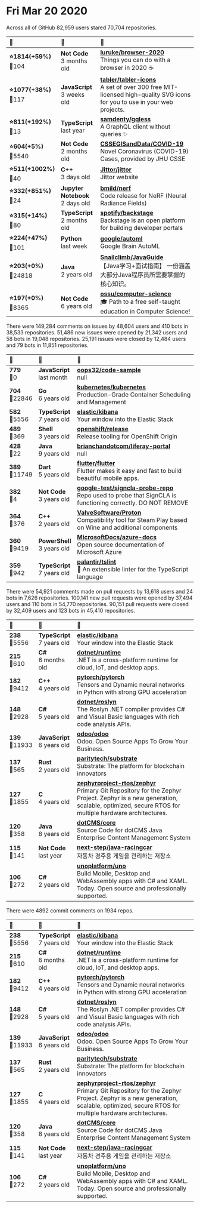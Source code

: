 # Fri Mar 20 2020

Across all of GitHub 82,959 users stared 
70,704 repositories. 

| :page_with_curl: | :calendar: | :page_with_curl: |
| :--- | :--- | :--- |
| **:star:1814(+59%)**<br>:twisted_rightwards_arrows:104 | **Not Code**<br>3 months old | **[luruke/browser-2020](https://github.com/luruke/browser-2020)**<br>Things you can do with a browser in 2020 ☕️ |
| **:star:1077(+38%)**<br>:twisted_rightwards_arrows:117 | **JavaScript**<br>3 weeks old | **[tabler/tabler-icons](https://github.com/tabler/tabler-icons)**<br>A set of over 300 free MIT-licensed high-quality SVG icons for you to use in your web projects. |
| **:star:811(+192%)**<br>:twisted_rightwards_arrows:13 | **TypeScript**<br>last year | **[samdenty/gqless](https://github.com/samdenty/gqless)**<br>A GraphQL client without queries ✨ |
| **:star:604(+5%)**<br>:twisted_rightwards_arrows:5540 | **Not Code**<br>2 months old | **[CSSEGISandData/COVID-19](https://github.com/CSSEGISandData/COVID-19)**<br>Novel Coronavirus (COVID-19) Cases, provided by JHU CSSE |
| **:star:511(+1002%)**<br>:twisted_rightwards_arrows:40 | **C++**<br>3 days old | **[Jittor/jittor](https://github.com/Jittor/jittor)**<br>Jittor website |
| **:star:332(+851%)**<br>:twisted_rightwards_arrows:24 | **Jupyter Notebook**<br>2 days old | **[bmild/nerf](https://github.com/bmild/nerf)**<br>Code release for NeRF (Neural Radiance Fields) |
| **:star:315(+14%)**<br>:twisted_rightwards_arrows:80 | **TypeScript**<br>2 months old | **[spotify/backstage](https://github.com/spotify/backstage)**<br>Backstage is an open platform for building developer portals |
| **:star:224(+47%)**<br>:twisted_rightwards_arrows:101 | **Python**<br>last week | **[google/automl](https://github.com/google/automl)**<br>Google Brain AutoML |
| **:star:203(+0%)**<br>:twisted_rightwards_arrows:24818 | **Java**<br>2 years old | **[Snailclimb/JavaGuide](https://github.com/Snailclimb/JavaGuide)**<br>【Java学习+面试指南】 一份涵盖大部分Java程序员所需要掌握的核心知识。 |
| **:star:197(+0%)**<br>:twisted_rightwards_arrows:8365 | **Not Code**<br>6 years old | **[ossu/computer-science](https://github.com/ossu/computer-science)**<br>:mortar_board: Path to a free self-taught education in Computer Science! |

There were 149,284 comments on issues by 48,604 users and 410 bots in 38,533 repositories.
51,486 new issues were opened by 21,342 users and 58 bots in 19,048 repositories.
25,191 issues were closed by 12,484 users and 79 bots in 11,851 repositories.

| :speech_balloon: | :calendar: | :page_with_curl: |
| :--- | :--- | :--- |
| **779**<br>:twisted_rightwards_arrows:0 | **JavaScript**<br>last month | **[oops32/code-sample](https://github.com/oops32/code-sample)**<br>null |
| **704**<br>:twisted_rightwards_arrows:22846 | **Go**<br>6 years old | **[kubernetes/kubernetes](https://github.com/kubernetes/kubernetes)**<br>Production-Grade Container Scheduling and Management |
| **582**<br>:twisted_rightwards_arrows:5556 | **TypeScript**<br>7 years old | **[elastic/kibana](https://github.com/elastic/kibana)**<br>Your window into the Elastic Stack |
| **489**<br>:twisted_rightwards_arrows:369 | **Shell**<br>3 years old | **[openshift/release](https://github.com/openshift/release)**<br>Release tooling for OpenShift Origin |
| **428**<br>:twisted_rightwards_arrows:22 | **Java**<br>9 years old | **[brianchandotcom/liferay-portal](https://github.com/brianchandotcom/liferay-portal)**<br>null |
| **389**<br>:twisted_rightwards_arrows:11749 | **Dart**<br>5 years old | **[flutter/flutter](https://github.com/flutter/flutter)**<br>Flutter makes it easy and fast to build beautiful mobile apps. |
| **382**<br>:twisted_rightwards_arrows:4 | **Not Code**<br>3 years old | **[google-test/signcla-probe-repo](https://github.com/google-test/signcla-probe-repo)**<br>Repo used to probe that SignCLA is functioning correctly.  DO NOT REMOVE |
| **364**<br>:twisted_rightwards_arrows:376 | **C++**<br>2 years old | **[ValveSoftware/Proton](https://github.com/ValveSoftware/Proton)**<br>Compatibility tool for Steam Play based on Wine and additional components |
| **360**<br>:twisted_rightwards_arrows:9419 | **PowerShell**<br>3 years old | **[MicrosoftDocs/azure-docs](https://github.com/MicrosoftDocs/azure-docs)**<br>Open source documentation of Microsoft Azure |
| **359**<br>:twisted_rightwards_arrows:942 | **TypeScript**<br>7 years old | **[palantir/tslint](https://github.com/palantir/tslint)**<br>:vertical_traffic_light: An extensible linter for the TypeScript language |

There were 54,921 comments made on pull requests by 13,618 users and 24 bots in 7,626 repositories.
100,141 new pull requests were opened by 37,494 users and 110 bots in 54,770 repositories.
90,151 pull requests were closed by 32,409 users and 123 bots in 45,410 repositories.

| :speech_balloon: | :calendar: | :page_with_curl: |
| :--- | :--- | :--- |
| **238**<br>:twisted_rightwards_arrows:5556 | **TypeScript**<br>7 years old | **[elastic/kibana](https://github.com/elastic/kibana)**<br>Your window into the Elastic Stack |
| **215**<br>:twisted_rightwards_arrows:610 | **C#**<br>6 months old | **[dotnet/runtime](https://github.com/dotnet/runtime)**<br>.NET is a cross-platform runtime for cloud, IoT, and desktop apps. |
| **182**<br>:twisted_rightwards_arrows:9412 | **C++**<br>4 years old | **[pytorch/pytorch](https://github.com/pytorch/pytorch)**<br>Tensors and Dynamic neural networks in Python with strong GPU acceleration |
| **148**<br>:twisted_rightwards_arrows:2928 | **C#**<br>5 years old | **[dotnet/roslyn](https://github.com/dotnet/roslyn)**<br>The Roslyn .NET compiler provides C# and Visual Basic languages with rich code analysis APIs. |
| **139**<br>:twisted_rightwards_arrows:11933 | **JavaScript**<br>6 years old | **[odoo/odoo](https://github.com/odoo/odoo)**<br>Odoo. Open Source Apps To Grow Your Business. |
| **137**<br>:twisted_rightwards_arrows:565 | **Rust**<br>2 years old | **[paritytech/substrate](https://github.com/paritytech/substrate)**<br>Substrate: The platform for blockchain innovators |
| **127**<br>:twisted_rightwards_arrows:1855 | **C**<br>4 years old | **[zephyrproject-rtos/zephyr](https://github.com/zephyrproject-rtos/zephyr)**<br>Primary Git Repository for the Zephyr Project. Zephyr is a new generation, scalable, optimized, secure RTOS for multiple hardware architectures. |
| **120**<br>:twisted_rightwards_arrows:358 | **Java**<br>8 years old | **[dotCMS/core](https://github.com/dotCMS/core)**<br>Source Code for dotCMS Java Enterprise Content Management System |
| **115**<br>:twisted_rightwards_arrows:141 | **Not Code**<br>last year | **[next-step/java-racingcar](https://github.com/next-step/java-racingcar)**<br>자동차 경주용 게임을 관리하는 저장소 |
| **106**<br>:twisted_rightwards_arrows:272 | **C#**<br>2 years old | **[unoplatform/uno](https://github.com/unoplatform/uno)**<br>Build Mobile, Desktop and WebAssembly apps with C# and XAML. Today. Open source and professionally supported. |

There were 4892 commit comments on 1934 repos.

| :speech_balloon: | :calendar: | :page_with_curl: |
| :--- | :--- | :--- |
| **238**<br>:twisted_rightwards_arrows:5556 | **TypeScript**<br>7 years old | **[elastic/kibana](https://github.com/elastic/kibana)**<br>Your window into the Elastic Stack |
| **215**<br>:twisted_rightwards_arrows:610 | **C#**<br>6 months old | **[dotnet/runtime](https://github.com/dotnet/runtime)**<br>.NET is a cross-platform runtime for cloud, IoT, and desktop apps. |
| **182**<br>:twisted_rightwards_arrows:9412 | **C++**<br>4 years old | **[pytorch/pytorch](https://github.com/pytorch/pytorch)**<br>Tensors and Dynamic neural networks in Python with strong GPU acceleration |
| **148**<br>:twisted_rightwards_arrows:2928 | **C#**<br>5 years old | **[dotnet/roslyn](https://github.com/dotnet/roslyn)**<br>The Roslyn .NET compiler provides C# and Visual Basic languages with rich code analysis APIs. |
| **139**<br>:twisted_rightwards_arrows:11933 | **JavaScript**<br>6 years old | **[odoo/odoo](https://github.com/odoo/odoo)**<br>Odoo. Open Source Apps To Grow Your Business. |
| **137**<br>:twisted_rightwards_arrows:565 | **Rust**<br>2 years old | **[paritytech/substrate](https://github.com/paritytech/substrate)**<br>Substrate: The platform for blockchain innovators |
| **127**<br>:twisted_rightwards_arrows:1855 | **C**<br>4 years old | **[zephyrproject-rtos/zephyr](https://github.com/zephyrproject-rtos/zephyr)**<br>Primary Git Repository for the Zephyr Project. Zephyr is a new generation, scalable, optimized, secure RTOS for multiple hardware architectures. |
| **120**<br>:twisted_rightwards_arrows:358 | **Java**<br>8 years old | **[dotCMS/core](https://github.com/dotCMS/core)**<br>Source Code for dotCMS Java Enterprise Content Management System |
| **115**<br>:twisted_rightwards_arrows:141 | **Not Code**<br>last year | **[next-step/java-racingcar](https://github.com/next-step/java-racingcar)**<br>자동차 경주용 게임을 관리하는 저장소 |
| **106**<br>:twisted_rightwards_arrows:272 | **C#**<br>2 years old | **[unoplatform/uno](https://github.com/unoplatform/uno)**<br>Build Mobile, Desktop and WebAssembly apps with C# and XAML. Today. Open source and professionally supported. |

